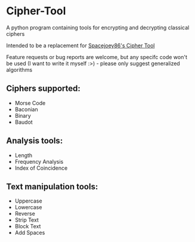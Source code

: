 # Cipher-Tool
A python program containing tools for encrypting and decrypting classical ciphers

Intended to be a replacement for [Spacejoey86's Cipher Tool](https://github.com/spacejoey86/Cipher-tool)

Feature requests or bug reports are welcome, but any specifc code won't be used (I want to write it myself :>) - please only suggest generalized algorithms

## Ciphers supported:
* Morse Code
* Baconian
* Binary
* Baudot
## Analysis tools:
* Length
* Frequency Analysis
* Index of Coincidence
## Text manipulation tools:
* Uppercase
* Lowercase
* Reverse
* Strip Text
* Block Text
* Add Spaces
